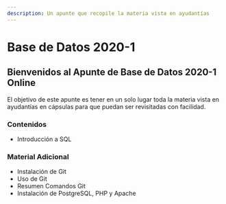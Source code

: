 ```yaml
---
description: Un apunte que recopile la materia vista en ayudantías
---
```


# Base de Datos 2020-1

## Bienvenidos al Apunte de Base de Datos 2020-1 Online

El objetivo de este apunte es tener en un solo lugar toda la materia vista en ayudantías en cápsulas para que puedan ser revisitadas con facilidad.

### Contenidos

* Introducción a SQL

### Material Adicional

* Instalación de Git
* Uso de Git
* Resumen Comandos Git
* Instalación de PostgreSQL, PHP y Apache


